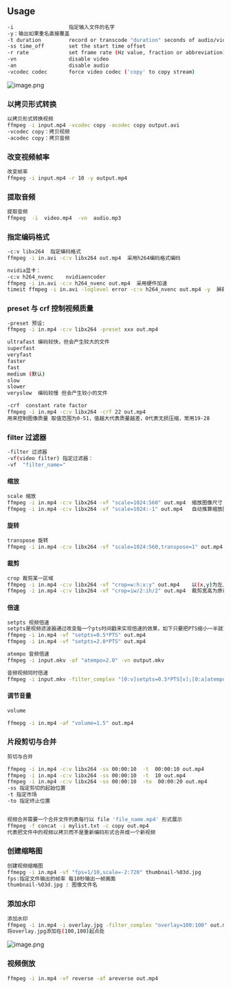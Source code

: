 ## Usage
```bash
-i                  指定输入文件的名字
-y：输出如果重名直接覆盖
-t duration         record or transcode "duration" seconds of audio/video
-ss time_off        set the start time offset
-r rate             set frame rate (Hz value, fraction or abbreviation)
-vn                 disable video
-an                 disable audio
-vcodec codec       force video codec ('copy' to copy stream)
```

![image.png](https://yaaame-1317851743.cos.ap-beijing.myqcloud.com/20231226232725.png)


### 以拷贝形式转换
```bash
以拷贝形式转换视频
ffmpeg -i input.mp4 -vcodec copy -acodec copy output.avi
-vcodec copy：拷贝视频  
-acodec copy：拷贝音频
```

### 改变视频帧率

```bash
改变帧率
ffmpeg -i input.mp4 -r 10 -y output.mp4


```
### 提取音频

```bash
提取音频
ffmpeg  -i  video.mp4  -vn  audio.mp3
```

### 指定编码格式


```bash
-c:v libx264  指定编码格式
ffmpeg -i in.avi -c:v libx264 out.mp4  采用h264编码格式编码

nvidia显卡：
-c:v h264_nvenc    nvidiaencoder
ffmpeg -i in.avi -c:v h264_nvenc out.mp4  采用硬件加速
timeit ffmpeg -i in.avi -loglevel error -c:v h264_nvenc out.mp4 -y  屏蔽细节，只显示执行时间？？好像也能压缩视频质量
```


### preset 与 crf 控制视频质量

```bash
-preset 预设:
ffmpeg -i in.mp4 -c:v libx264 -preset xxx out.mp4

ultrafast 编码较快，但会产生较大的文件
superfast
veryfast
faster
fast
medium (默认)
slow
slower
veryslow  编码较慢 但会产生较小的文件

-crf  constant rate factor
ffmpeg -i in.mp4 -c:v libx264 -crf 22 out.mp4
用来控制图像质量 取值范围为0-51，值越大代表质量越差，0代表无损压缩，常用19-28
```

### filter 过滤器

```bash
-filter 过滤器
-vf(video filter) 指定过滤器：
-vf  "filter_name="
```
#### 缩放 
```bash
scale 缩放
ffmpeg -i in.mp4 -c:v libx264 -vf "scale=1024:560" out.mp4	缩放图像尺寸
ffmpeg -i in.mp4 -c:v libx264 -vf "scale=1024:-1" out.mp4	自动推算缩放图像尺寸
```
#### 旋转
```bash
transpose 旋转
ffmpeg -i in.mp4 -c:v libx264 -vf "scale=1024:560,transpose=1" out.mp4	缩放图像尺寸

```
#### 裁剪

```bash
crop 裁剪某一区域
ffmpeg -i in.mp4 -c:v libx264 -vf "crop=w:h:x:y" out.mp4	以(x,y)为左上起点裁剪wh的矩形区域
ffmpeg -i in.mp4 -c:v libx264 -vf "crop=iw/2:ih/2" out.mp4	裁剪宽高为原视频1/2的区域
```

#### 倍速

```bash
setpts 视频倍速 
setpts是视频滤波器通过改变每一个pts时间戳来实现倍速的效果，如下只要把PTS缩小一半就可以实现2倍速，相反的是PTS增加一倍就达到2倍慢放的效果
ffmpeg -i in.mp4 -vf "setpts=0.5*PTS" out.mp4
ffmpeg -i in.mp4 -vf "setpts=2.0*PTS" out.mp4

atempo 音频倍速
ffmpeg -i input.mkv -af "atempo=2.0" -vn output.mkv

音频视频同时倍速
ffmpeg -i input.mkv -filter_complex "[0:v]setpts=0.5*PTS[v];[0:a]atempo=2.0[a]" -map "[v]" -map "[a]" output.mkv
```


#### 调节音量

```bash
volume

ffmepg -i in.mp4 -af "volume=1.5" out.mp4
```

### 片段剪切与合并

```bash
剪切与合并

ffmpeg -i in.mp4 -c:v libx264 -ss 00:00:10  -t  00:00:10 out.mp4
ffmpeg -i in.mp4 -c:v libx264 -ss 00:00:10  -t  10 out.mp4
ffmpeg -i in.mp4 -c:v libx264 -ss 00:00:10  -to  00:00:20 out.mp4
-ss 指定剪切的起始位置
-t 指定市场
-to 指定终止位置


视频合并需要一个合并文件列表每行以 file 'file_name.mp4' 形式展示
ffmpeg -f concat -i mylist.txt -c copy out.mp4
代表把文件中的视频以拷贝而不是重新编码形式合并成一个新视频
```
### 创建缩略图

```bash
创建视频缩略图
ffmepg -i in.mp4 -vf "fps=1/10,scale=-2:720" thumbnail-%03d.jpg
fps:指定文件输出的帧率 每10秒输出一帧画面
thumbnail-%03d.jpg : 图像文件名
```

### 添加水印
```bash
添加水印
ffmpeg -i in.mp4 -i overlay.jpg -filter_complex "overlay=100:100" out.mp4
将overlay.jpg添加在(100,100)起点处
```


![image.png](https://yaaame-1317851743.cos.ap-beijing.myqcloud.com/20231226234518.png)

### 视频倒放

```bash
ffmpeg -i in.mp4 -vf reverse -af areverse out.mp4
```

